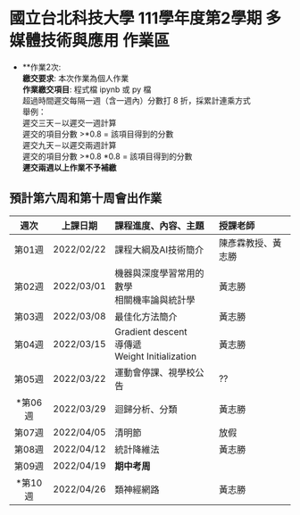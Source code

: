 # 國立台北科技大學 111學年度第2學期 多媒體技術與應用 作業區

* **作業2次:  <br>
**繳交要求**: 本次作業為個人作業<br>
**作業繳交項目**: 程式檔 ipynb 或 py 檔 <br>
超過時間遲交每隔一週（含一週內）分數打 8 折，採累計連乘方式  <br>
舉例：<br>
遲交三天－以遲交一週計算<br>
遲交的項目分數 >*0.8 = 該項目得到的分數<br>
遲交九天－以遲交兩週計算<br>
遲交的項目分數 >*0.8 *0.8 = 該項目得到的分數<br>
**遲交兩週以上作業不予補繳**


## 預計第六周和第十周會出作業

 |週次|上課日期|課程進度、內容、主題|授課老師|
 |:---:|:---:|:---|:---|
 |第01週|2022/02/22 | 課程大綱及AI技術簡介| 陳彥霖教授、黃志勝 |
 |第02週|2022/03/01 | 機器與深度學習常用的數學 <br> 相關機率論與統計學 | 黃志勝  |
 |第03週|2022/03/08 | 最佳化方法簡介  | 黃志勝   |  | 科研235|
 |第04週|2022/03/15 | Gradient descent <br> 導傳遞 <br> Weight Initialization <br> 	| 黃志勝 |
 |第05週|2022/03/22| 運動會停課、視學校公告 | ?? |
 |*第06週|2022/03/29 | 迴歸分析、分類	 | 黃志勝 | 
 |第07週|2022/04/05| 清明節 | 放假 |
 |第08週|2022/04/12 |統計降維法 | 黃志勝 | 
 |第09週|2022/04/19 | **期中考周**|  |  
 |*第10週|2022/04/26 | 類神經網路| 黃志勝 | 





